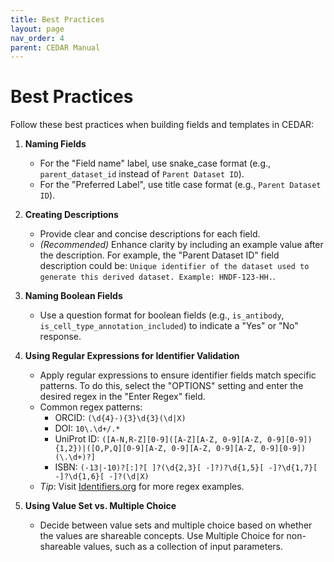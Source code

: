 ```yaml
---
title: Best Practices
layout: page
nav_order: 4
parent: CEDAR Manual
---
```


# Best Practices

Follow these best practices when building fields and templates in CEDAR:

1. **Naming Fields**
   - For the "Field name" label, use snake_case format (e.g., `parent_dataset_id` instead of `Parent Dataset ID`).
   - For the "Preferred Label", use title case format (e.g., `Parent Dataset ID`).

2. **Creating Descriptions**
   - Provide clear and concise descriptions for each field.
   - *(Recommended)* Enhance clarity by including an example value after the description. For example, the "Parent Dataset ID" field description could be:
`Unique identifier of the dataset used to generate this derived dataset. Example: HNDF-123-HH.`.

3. **Naming Boolean Fields**
   - Use a question format for boolean fields (e.g., `is_antibody`, `is_cell_type_annotation_included`) to indicate a "Yes" or "No" response.

4. **Using Regular Expressions for Identifier Validation**
   - Apply regular expressions to ensure identifier fields match specific patterns. To do this, select the "OPTIONS" setting and enter the desired regex in the "Enter Regex" field.
   - Common regex patterns:
     - ORCID: `(\d{4}-){3}\d{3}(\d|X)`
     - DOI: `10\.\d+/.*`
     - UniProt ID: `([A-N,R-Z][0-9]([A-Z][A-Z, 0-9][A-Z, 0-9][0-9]){1,2})|([O,P,Q][0-9][A-Z, 0-9][A-Z, 0-9][A-Z, 0-9][0-9])(\.\d+)?]`
     - ISBN: `(-13|-10)?[:]?[ ]?(\d{2,3}[ -]?)?\d{1,5}[ -]?\d{1,7}[ -]?\d{1,6}[ -]?(\d|X)`
   - *Tip*: Visit [Identifiers.org](https://identifiers.org) for more regex examples.

5. **Using Value Set vs. Multiple Choice**
   - Decide between value sets and multiple choice based on whether the values are shareable concepts. Use Multiple Choice for non-shareable values, such as a collection of input parameters.
